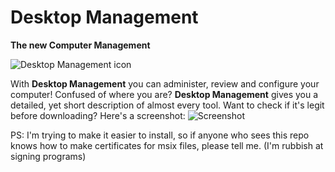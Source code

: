 # Desktop Management
**The new Computer Management**

![Desktop Management icon](img/Desktop.ico)

With **Desktop Management** you can administer, review and configure your computer!
Confused of where you are? **Desktop Management** gives you a detailed, yet short description of almost every tool.
Want to check if it's legit before downloading? Here's a screenshot:
![Screenshot](img/screenshot.png)

PS: I'm trying to make it easier to install, so if anyone who sees this repo knows how to make certificates for msix files, please tell me. (I'm rubbish at signing programs)
